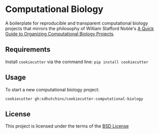 Computational Biology
====================

A boilerplate for reproducible and transparent computational biology projects that mirrors the philosophy of William Stafford Noble's [A Quick Guide to Organizing Computational Biology Projects](http://journals.plos.org/ploscompbiol/article?id=10.1371/journal.pcbi.1000424).

Requirements
------------
Install `cookiecutter` via the command line: `pip install cookiecutter`

Usage
-----
To start a new computational biology project:

`cookiecutter gh:sdhutchins/cookiecutter-computational-biology`

License
-------
This project is licensed under the terms of the [BSD License](/LICENSE)
